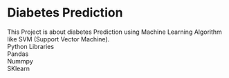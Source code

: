 # Diabetes Prediction
This Project is about diabetes Prediction using Machine Learning Algorithm like SVM (Support Vector Machine).  
Python Libraries  
Pandas  
Nummpy   
SKlearn
